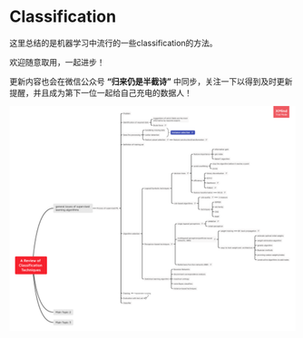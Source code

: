 # Classification

这里总结的是机器学习中流行的一些classification的方法。

欢迎随意取用，一起进步！

更新内容也会在微信公众号 **“归来仍是半截诗”** 中同步，关注一下以得到及时更新提醒，并且成为第下一位一起给自己充电的数据人！

![cover_](https://github.com/DataJoyYo/Data-Book-Exercise/blob/master/admin/A%20Review%20of%20Classification%20Techniques.png)
